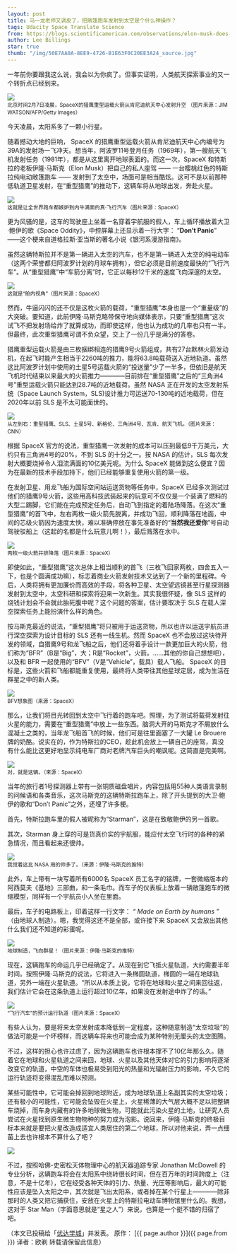 ```yaml
---
layout: post
title: 马一龙老师又调皮了，把敞篷跑车发射到太空是个什么神操作？
tags: Udacity Space Translate Science
from: https://blogs.scientificamerican.com/observations/elon-musk-does-it-again/
author: Lee Billings
star: true
thumb: "/img/50E7AA0A-8EE9-4726-B1E63F0C20EE3A24_source.jpg"
---
```

一年前你要跟我这么说，我会以为你疯了。但事实证明，人类航天探索事业的又一个转折点已经到来。

<img src="{{site.cdn}}/img/50E7AA0A-8EE9-4726-B1E63F0C20EE3A24_source.jpg" /><br><small>北京时间2月7日凌晨，SpaceX的猎鹰重型运载火箭从肯尼迪航天中心发射升空
（图片来源：JIM WATSON/AFP/Getty Images）</small>

今天凌晨，太阳系多了一颗小行星。

随着撼动大地的巨响， SpaceX 的猎鹰重型运载火箭从肯尼迪航天中心内编号为39A的发射场一飞冲天。想当年，阿波罗11号登月任务（1969年），第一艘航天飞机发射任务（1981年），都是从这里离开地球表面的。而这一次，SpaceX 和特斯拉的老板伊隆·马斯克（Elon Musk）把自己的私人座驾 —— 一台樱桃红色的特斯拉纯电动敞篷跑车 —— 发射到了太空中，场面可是相当酷炫。这可不是以前那种低轨道卫星发射，在“重型猎鹰”的推动下，这辆车将从地球出发，奔赴火星。

<img src="{{site.cdn}}/img/f282112349b142a4968bc26126be1587.jpeg" /><br><small>这就是让全世界跑车都嫉妒到内牛满面的真·飞行汽车（图片来源：SpaceX）</small>

更为风骚的是，这车的驾驶座上坐着一名穿着宇航服的假人，车上循环播放着大卫·鲍伊的歌《Space Oddity》，中控屏幕上还显示着一行大字： “**Don’t Panic**” ——这个梗来自道格拉斯·亚当斯的著名小说《银河系漫游指南》。

虽然这辆特斯拉并不是第一辆进入太空的汽车，也不是第一辆进入太空的纯电动车（这两个荣誉都归阿波罗计划的月球车拥有），但它必须是目前速度最快的“飞行汽车”。从“重型猎鹰”中“车箭分离”时，它正以每秒12千米的速度飞向深邃的太空。

<img src="{{site.cdn}}/img/1c2d4e127104498b91746d53a586f66b.jpeg"/><br><small>这就是“舱内视角”（图片来源：SpaceX）</small>

然而，牛逼闪闪的还不仅是这枚火箭的载荷，“重型猎鹰”本身也是一个“重量级”的大突破。要知道，此前伊隆·马斯克略带保守地向媒体表示，只要“重型猎鹰”这次试飞不把发射场给炸了就算成功，而即使这样，他也认为成功的几率也只有一半。但最终，此次重型猎鹰可谓不负众望，交上了一份几乎是满分的答卷。

猎鹰重型运载火箭是由三枚捆绑相连的猎鹰9号火箭组成，共有27台默林火箭发动机，在起飞时能产生相当于2260吨的推力，能将63.8吨载荷送入近地轨道。虽然这比阿波罗计划中使用的土星5号运载火箭的“投送量”少了一半多，但依旧是航天飞机时代结束以来最大的火箭推力————目前排在“重型猎鹰”之后的“三角洲4号”重型运载火箭只能达到28.7吨的近地载荷。虽然 NASA 正在开发的太空发射系统（Space Launch System，SLS)设计推力可运送70-130吨的近地载荷，但在2020年以前 SLS 是不太可能面世的。

<img src="{{site.cdn}}/img/22f658c17f814b1d849ac3b8ed0221a0.jpeg" /><br><small>从左到右：重型猎鹰、SLS、土星5号、新格伦、三角洲4号、瓦肯、航天飞机。（图片来源：CNN）</small>

根据 SpaceX 官方的说法，重型猎鹰一次发射的成本可以压到最低9千万美元，大约只有三角洲4号的20%，不到 SLS 的十分之一。按 NASA 的估计，SLS 每次发射大概要烧掉令人泪流满面的10亿美元呢。为什么 SpaceX 能做到这么便宜？因为在最新的技术手段加持下，他们已经能够重复使用火箭的第一级。

在发射卫星、用龙飞船为国际空间站运送货物等任务中，SpaceX 已经多次测试过他们的猎鹰9号火箭，这些用高科技武装起来的玩意可不仅仅是一个装满了燃料的大型二踢脚，它们能在完成预定任务后，自动飞到指定的着陆场降落。在这次“重型猎鹰”的首飞中，左右两枚一级火箭先脱离，并成功飞回，顺利降落在地面，中间的芯级火箭因为速度太快，难以准确停放在事先准备好的“**当然我还爱你**”号自动驾驶驳船上（这起的名都是什么玩意儿啊！），最后溅落在水中。

<img src="{{site.cdn}}/img/b81242d2391b49e2aeba45bc48bd9571.gif" /><br><small>两枚一级火箭并排降落（图片来源：SpaceX）</small>

即使如此，“重型猎鹰”这次总体上相当顺利的首飞（三枚飞回家两枚，四舍五入一下，也是个圆满成功嘛），标志着商业火箭发射技术又达到了一个新的里程碑。今后，人类将拥有更加廉价而高效的手段，将各种卫星、太空望远镜甚至行星探测器发射到太空中，太空科研和探索将迎来一次新生。其实我很怀疑，像 SLS 这样的烧钱计划会不会就此胎死腹中呢？这个问题的答案，估计要取决于 SLS 在载人深空探索任务上能扮演什么样的角色。

按马斯克最近的说法，“重型猎鹰”将只被用于运送货物，所以也许以运送宇航员进行深空探索为设计目标的 SLS 还有一线生机。然而 SpaceX 也不会放过这块待开发的领域，自猎鹰9号和龙飞船之后，他们还将着手设计一款更加巨大的火箭，他们称为“BFR”（B是“Big”，大；R是“Rocket”，火箭。……其他的你自己想想吧），以及和 BFR 一起使用的“BFV”（V是“Vehicle”，载具）载人飞船。 SpaceX 的目标是，这些火箭和飞船都能重复使用，最终将人类带往其他星球定居，成为生活在群星之中的新人类。

<img src="{{site.cdn}}/img/35835a789a0f43f4a24dd1c65299dafd.jpeg" /><br><small>BFV想象图（来源：SpaceX）</small>

那么，让我们将目光转回到太空中飞行着的跑车吧。照理，为了测试将载荷发射往火星的能力，需要在“重型猎鹰”中放上一些东西。脑洞大开的马斯克才不屑放什么混凝土之类的，当年龙飞船首飞的时候，他们可是往里面塞了一大罐 Le Brouere 牌的奶酪。说实在的，作为特斯拉的CEO，趁此机会放上一辆自己的座驾，真没有什么能比这更好地显示纯电车厂商对老牌汽车巨头的嘲讽呢。这简直是完美啊。

<img src="{{site.cdn}}/img/d7481fbc3edd4e999a26c40fa2607ed2.jpeg" /><br><small>对，就是这辆。（来源：SpaceX）</small>

当年的旅行者1号探测器上带有一张铜质磁盘唱片，内容包括用55种人类语言录制的问候语和各类音乐，这次马斯克的这辆特斯拉跑车上，除了开头提到的大卫·鲍伊的歌和“Don’t Panic”之外，还埋了许多梗。

首先，特斯拉跑车里的假人被昵称为“Starman”，这是在致敬鲍伊的另一首歌。

其次，Starman 身上穿的可是货真价实的宇航服，能应付太空飞行时的各种的紧急情况，而且看起来还很帅。

<img src="{{site.cdn}}/img/6e8f65199c594390a05a4023bf614378.jpeg" /><br><small>我觉着这比 NASA 用的帅多了。（来源：伊隆·马斯克的推特）</small>

此外，车上带有一块写着所有6000名 SpaceX 员工名字的铭牌，一套微缩版本的阿西莫夫《基地》三部曲，和一条毛巾。而车子的仪表板上放着一辆敞篷跑车的微缩模型，同样有一个宇航员小人坐在里面。

最后，车子的电路板上，印着这样一行文字： **“* Made on Earth by humans *”** （由地球人制造）。​​嗯，我觉得这还不是全部，或许接下来 SpaceX 又会放出其他什么我们还不知道的彩蛋呢。

<img src="{{site.cdn}}/img/67fb277ece03423393948ffc7aa792a3.jpeg" /><br><small>地球制造，飞向群星！（图片来源：伊隆·马斯克的推特）</small>

现在，这辆跑车的命运几乎已经确定了。从现在到它飞抵火星轨道，大约需要半年时间。按照伊隆·马斯克的说法，它将进入一条椭圆轨道，椭圆的一端在地球轨道，另外一端在火星轨道。“所以从本质上说，它将在地球和火星之间来回往返，我们估计它会在这条轨道上运行超过10亿年，如果没在发射途中炸了的话。”

<img src="{{site.cdn}}/img/5e9d61b8ac454a4190c48e8a7df8cb3e.jpeg" /><br><small>“飞行汽车”的预计运行轨道（图片来源：SpaceX）</small>

有些人认为，要是将来太空发射成本降低到一定程度，这种随意制造“太空垃圾”的做法可能是一个坏榜样，而这辆车将来也可能会成为某种特别无厘头的太空图腾。

不过，这样的担心也许过虑了，因为这辆跑车也许根本撑不了10亿年那么久。随着它在地球和火星轨道之间来回，地球、火星以及其他天体对它的引力影响将逐渐改变它的轨道，中空的车体也极易受到阳光的热量和光辐射压力的影响，不久它的运行轨迹将变得混乱而难以预测。

某些可能性中，它可能会掉回到地球附近，成为地球轨道上名副其实的太空垃圾；还有极小的可能性，它可能会坠毁在火星上，火星稀薄的大气层大概不足以把整辆车烧掉，而车身内藏有的许多地球微生物，可能就此污染火星的土地，让研究人员尝试在火星找到原生微生物物种的努力成为泡影。说回来，伊隆·马斯克的终极目标本来就是要把火星改造成适宜人类居住的第二个地球，所以对他来说，弄一点细菌上去也许根本不算什么了吧？

<img src="{{site.cdn}}/img/6c44216550434b28aeba6b5cf690b530.jpeg" />

不过，按照哈佛-史密松天体物理中心的航天器追踪专家 Jonathan McDowell 的专业分析，这辆跑车将会在太阳系中绕转很长时间，但在百万年的时间跨度上（注意，不是十亿年），它在经受各种天体的引力、热量、光压等影响后，最大的可能性应该是坠入太阳之中，其次就是飞出太阳系，或者掉在某个行星上————除非那时的人类又把它捕获住，安放在火星上的特斯拉电动车博物馆里什么的。我想，这对于 Star Man（字面意思就是“星之人”）来说，也算是一个挺不错的归宿了吧。

（本文已投稿给「[优达学城](https://cn.udacity.com)」并发表。 原作： [{{ page.author }}]({{ page.from }}) 译者：欧剃 转载请保留此信息）